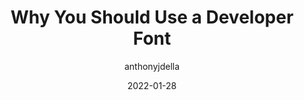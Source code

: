 ---
author: anthonyjdella
date: 2022-01-28
draft: true
publisher: thepracticaldev
tags:
  - fonts
  - typography
  - development
target_url: https://dev.to/anthonyjdella/why-you-should-use-a-developer-font-2gio
title: Why You Should Use a Developer Font
---